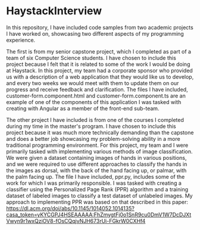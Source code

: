 # HaystackInterview

In this repository, I have included code samples from two academic projects I have worked on, showcasing two different aspects of my programming experience.  

The first is from my senior capstone project, which I completed as part of a team of six Computer Science students.  I have chosen to include this project because I felt that it is related to some of the work I would be doing at Haystack.  In this project, my team had a corporate sponsor who provided us with a description of a web application that they would like us to develop, and every two weeks we would meet with them to update them on our progress and receive feedback and clarification.  The files I have included, customer-form.component.html and customer-form.component.ts are an example of one of the components of this application I was tasked with creating with Angular as a member of the front-end sub-team.

The other project I have included is from one of the courses I completed during my time in the master's program.  I have chosen to include this project because it was much more technically demanding than the capstone and does a better job showcasing my problem-solving ability in a more traditional programming environment.  For this project, my team and I were primarily tasked with implementing various methods of image classification.  We were given a dataset containing images of hands in various positions, and we were required to use different approaches to classify the hands in the images as dorsal, with the back of the hand facing up, or palmar, with the palm facing up.  The file I have included, ppr.py, includes some of the work for which I was primarily responsible.  I was tasked with creating a classifier using the Personalized Page Rank (PPR) algorithm and a training dataset of labeled images to classify a test dataset of unlabeled images.  My approach to implementing PPR was based on that described in this paper: https://dl.acm.org/doi/abs/10.1145/1014052.1014135?casa_token=yKYCGPJ4HSEAAAAA:FhZmygtFj0o1SnR9cu0DmV1W7DcDJXtVwyn9r1wxQziOV8-fOsCQqjvNJH673rUi-FGkrW0CXHf4
